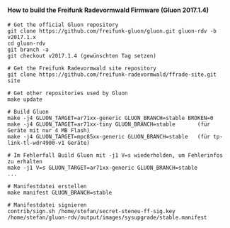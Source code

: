 #### How to build the Freifunk Radevormwald Firmware (Gluon 2017.1.4)
    
    # Get the official Gluon repository
    git clone https://github.com/freifunk-gluon/gluon.git gluon-rdv -b v2017.1.x
    cd gluon-rdv
    git branch -a 
    git checkout v2017.1.4 (gewünschten Tag setzen)
    
    # Get the Freifunk Radevormwald site repository
    git clone https://github.com/freifunk-radevormwald/ffrade-site.git site
    
    # Get other repositories used by Gluon
    make update
    
    # Build Gluon
    make -j4 GLUON_TARGET=ar71xx-generic GLUON_BRANCH=stable BROKEN=0
    make -j4 GLUON_TARGET=ar71xx-tiny GLUON_BRANCH=stable       (für Geräte mit nur 4 MB Flash) 
    make -j4 GLUON_TARGET=mpc85xx-generic GLUON_BRANCH=stable   (für tp-link-tl-wdr4900-v1 Geräte)
    
    # Im Fehlerfall Build Gluon mit -j1 V=s wiederholden, um Fehlerinfos zu erhalten
    make -j1 V=s GLUON_TARGET=ar71xx-generic GLUON_BRANCH=stable
    ... 
    
    # Manifestdatei erstellen
    make manifest GLUON_BRANCH=stable
    
    # Manifestdatei signieren
    contrib/sign.sh /home/stefan/secret-steneu-ff-sig.key /home/stefan/gluon-rdv/output/images/sysupgrade/stable.manifest
    
